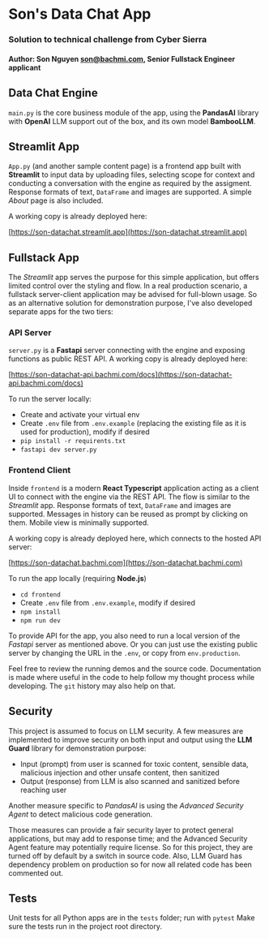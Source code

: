 # Son's Data Chat App
### Solution to technical challenge from Cyber Sierra
#### Author: Son Nguyen <son@bachmi.com>, Senior Fullstack Engineer applicant


## Data Chat Engine

`main.py` is the core business module of the app, using the **PandasAI** library with **OpenAI** LLM support out of the box, and its own model **BambooLLM**.

## Streamlit App

`App.py` (and another sample content page) is a frontend app built with **Streamlit** to input data by uploading files, selecting scope for context and conducting a conversation with the engine
as required by the assigment. Response formats of text, `DataFrame` and images are supported. A simple _About_ page is also included.

A working copy is already deployed here:

[https://son-datachat.streamlit.app](https://son-datachat.streamlit.app)


## Fullstack App
The _Streamlit_ app serves the purpose for this simple application, but offers limited control over the styling and flow. In a real production scenario, 
a fullstack server-client application may be advised for full-blown usage. So as an alternative solution for demonstration purpose, I've also developed
separate apps for the two tiers:

### API Server

`server.py` is a **Fastapi** server connecting with the engine and exposing functions as public REST API. A working copy is already deployed here:

[https://son-datachat-api.bachmi.com/docs](https://son-datachat-api.bachmi.com/docs)

To run the server locally:
- Create and activate your virtual env
- Create `.env` file from `.env.example` (replacing the existing file as it is used for production), modify if desired
- `pip install -r requirents.txt`
- `fastapi dev server.py`

### Frontend Client

Inside `frontend` is a modern **React Typescript** application acting as a client UI to connect with the engine via the REST API. The flow is similar to the _Streamlit_ app.
Response formats of text, `DataFrame` and images are supported. Messages in history can be reused as prompt by clicking on them. Mobile view is minimally supported.

A working copy is already deployed here, which connects to the hosted API server:

[https://son-datachat.bachmi.com](https://son-datachat.bachmi.com)

To run the app locally (requiring **Node.js**)

- `cd frontend`
- Create `.env` file from `.env.example`, modify if desired
- `npm install`
- `npm run dev`

To provide API for the app, you also need to run a local version of the _Fastapi_ server as mentioned above. 
Or you can just use the existing public server by changing the URL in the `.env`, or copy from `env.production`.

Feel free to review the running demos and the source code. Documentation is made where useful in the code to help follow my thought process while developing.
The `git` history may also help on that.

## Security

This project is assumed to focus on LLM security. A few measures are implemented to improve security on both input and output
using the **LLM Guard** library for demonstration purpose:

- Input (prompt) from user is scanned for toxic content, sensible data, malicious injection and other unsafe content, then sanitized
- Output (response) from LLM is also scanned and sanitized before reaching user

Another measure specific to _PandasAI_ is using the _Advanced Security Agent_ to detect malicious code generation.

Those measures can provide a fair security layer to protect general applications, but may add to response time; and the Advanced Security Agent
feature may potentially require license. So for this project, they are turned off by default by a switch in source code. Also, LLM Guard has 
dependency problem on production so for now all related code has been commented out.

## Tests

Unit tests for all Python apps are in the `tests` folder; run with `pytest` Make sure the tests run in the project root directory.

